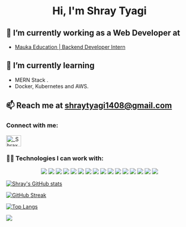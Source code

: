 <h1 align="center">Hi, I'm Shray Tyagi</h1>

## 🔭 I’m currently working as a Web Developer at 
* [Mauka Education | Backend Developer Intern](https://maukaeducation.com/)

## 🌱 I’m currently learning
* MERN Stack .
* Docker, Kubernetes and AWS.

## 📫 Reach me at **shraytyagi1408@gmail.com**

<h3>Connect with me:</h3>
<p>
<a href="https://www.linkedin.com/in/shray-tyagi/" target="blank"><img align="center" src="https://cdn.jsdelivr.net/npm/simple-icons@3.0.1/icons/linkedin.svg" alt="_ShraxO1_" height="30" width="40" /></a>
</p>

<h3 align="left">👨‍💻 Technologies I can work with:</h3>
<div class="row">
 <p align="center">
         <img src="https://img.shields.io/badge/JavaScript-F7DF1E?style=for-the-badge&logo=javascript&logoColor=black" />
         <img src="https://img.shields.io/badge/Python-F7DF1E?style=for-the-badge&logo=python&logoColor=black" />
         <img src="https://img.shields.io/badge/C%2B%2B-00599C?style=for-the-badge&logo=c%2B%2B&logoColor=white" />
         <img src="https://img.shields.io/badge/C-00599C?style=for-the-badge&logo=c&logoColor=white" />
         <img src="https://img.shields.io/badge/Node.js-43853D?style=for-the-badge&logo=node.js&logoColor=white" />
         <img src="https://img.shields.io/badge/Django-F7DF1E?style=for-the-badge&logo=django&logoColor=black" />
         <img src="https://img.shields.io/badge/firebase-ffca28?style=for-the-badge&logo=firebase&logoColor=white" />
         <img src="https://img.shields.io/badge/React-20232A?style=for-the-badge&logo=react&logoColor=61DAFB" />
         <img src="https://img.shields.io/badge/Redux-593D88?style=for-the-badge&logo=redux&logoColor=white" />
         <img src="https://img.shields.io/badge/React_Router-CA4245?style=for-the-badge&logo=react-router&logoColor=white" />
         <img src="https://img.shields.io/badge/MySQL-00000F?style=for-the-badge&logo=mysql&logoColor=white" />
         <img src="https://img.shields.io/badge/MongoDB-4EA94B?style=for-the-badge&logo=mongodb&logoColor=white" /> 
         <img src="https://img.shields.io/badge/Heroku-430098?style=for-the-badge&logo=heroku&logoColor=white" />
         <img src="https://img.shields.io/badge/HTML-239120?style=for-the-badge&logo=html5&logoColor=white"/>
         <img src="https://img.shields.io/badge/CSS3-1572B6?style=for-the-badge&logo=css3&logoColor=white" />
         <img src="https://img.shields.io/badge/Bootstrap-563D7C?style=for-the-badge&logo=bootstrap&logoColor=white" />
    </p>
</div>

[![Shray's GitHub stats](https://github-readme-stats.vercel.app/api?username=ShraxO1&count_private=true&show_icons=true&theme=midnight-purple&border_color=D400ff)](https://github.com/anuraghazra/github-readme-stats)

[![GitHub Streak](http://github-readme-streak-stats.herokuapp.com?user=ShraxO1&theme=highcontrast&ring=D400FF&fire=FFFFFF&currStreakLabel=D400FF&border=D400FF)](https://git.io/streak-stats)

[![Top Langs](https://github-readme-stats.vercel.app/api/top-langs/?username=ShraxO1&layout=compact&theme=midnight-purple&border_color=D400ff)](https://github.com/anuraghazra/github-readme-stats)

![](https://komarev.com/ghpvc/?username=ShraxO1&style=flat-square&label=VISITORS+👀)
